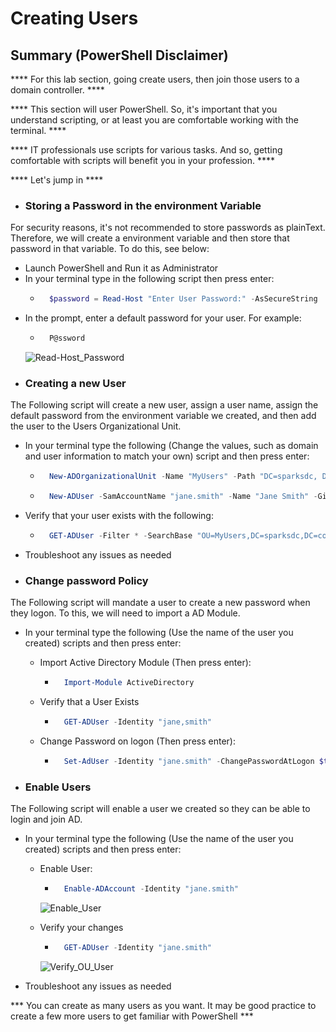 # Creating Users

## Summary (PowerShell Disclaimer)

**** For this lab section, going create users, then join those users to a domain controller. ****

**** This section will user PowerShell. So, it's important that you understand scripting, or at least you are comfortable working with the terminal. ****

**** IT professionals use scripts for various tasks. And so, getting comfortable with scripts will benefit you in your profession. ****

**** Let's jump in ****



* ### Storing a Password in the environment Variable
For security reasons, it's not recommended to store passwords as plainText.
Therefore, we will create a environment variable and then store that password in that variable. To do this, see below:

- Launch PowerShell and Run it as Administrator
- In your terminal type in the following script then press enter:
    - ```powershell
        $password = Read-Host "Enter User Password:" -AsSecureString
- In the prompt, enter a default password for your user. For example:
    - ```powershell
        P@ssword


    ![Read-Host_Password](https://github.com/user-attachments/assets/364258d9-989c-4d3d-bf34-442b0a8d8ac4)


* ### Creating a new User
The Following script will create a new user, assign a user name, assign the default password from the environment variable we created, and then add the user to the Users Organizational Unit.

- In your terminal type the following (Change the values, such as domain and user information to match your own) script and then press enter:


    - ```powershell
        New-ADOrganizationalUnit -Name "MyUsers" -Path "DC=sparksdc, DC=com"


    - ```powershell
        New-ADUser -SamAccountName "jane.smith" -Name "Jane Smith" -GivenName "Jane" -Surname "Smith" -UserPrincipalName "jane.smith@sparksdc.com" -AccountPassword $password -Path "OU=MyUsers,DC=sparksdc,DC=com"

- Verify that your user exists with the following:

    - ```powershell
        GET-ADUser -Filter * -SearchBase "OU=MyUsers,DC=sparksdc,DC=com"


- Troubleshoot any issues as needed

* ### Change password Policy
The Following script will mandate a user to create a new password when they logon. To this, we will need to import a AD Module. 

- In your terminal type the following (Use the name of the user you created) scripts and then press enter:

    - Import Active Directory Module (Then press enter):
        - ```powershell
            Import-Module ActiveDirectory

    - Verify that a User Exists
        - ````powershell
            GET-ADUser -Identity "jane,smith"

    - Change Password on logon (Then press enter):
        - ```powershell
            Set-AdUser -Identity "jane.smith" -ChangePasswordAtLogon $true


* ### Enable Users
The Following script will enable a user we created so they can be able to login and join AD. 

- In your terminal type the following (Use the name of the user you created) scripts and then press enter:

    - Enable User:
        - ```powershell
            Enable-ADAccount -Identity "jane.smith"


        ![Enable_User](https://github.com/user-attachments/assets/114777c9-a4be-412e-aaec-e73d75edffc1)


    - Verify your changes
        - ```powershell
            GET-ADUser -Identity "jane.smith"

        ![Verify_OU_User](https://github.com/user-attachments/assets/6d4d9b10-47c5-43fa-885d-4ef7ccd58ae1)


- Troubleshoot any issues as needed

*** You can create as many users as you want. It may be good practice to create a few more users to get familiar with PowerShell ***




